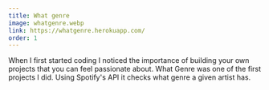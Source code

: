 ```yaml
---
title: What genre
image: whatgenre.webp
link: https://whatgenre.herokuapp.com/
order: 1
---
```


When I first started coding I noticed the importance of building your own projects that you can feel passionate about. What Genre was one of the first projects I did. Using Spotify's API it checks what genre a given artist has.
